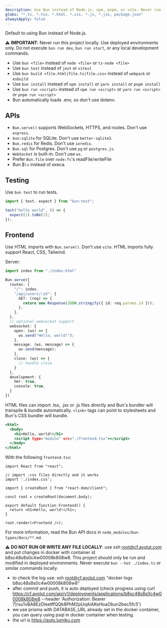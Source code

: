 ```yaml
---
description: Use Bun instead of Node.js, npm, pnpm, or vite. Never run this project locally - use deployed environments only.
globs: "*.ts, *.tsx, *.html, *.css, *.js, *.jsx, package.json"
alwaysApply: false
---
```


Default to using Bun instead of Node.js.

⚠️ **IMPORTANT**: Never run this project locally. Use deployed environments only. Do not execute `bun run dev`, `bun run start`, or any local development commands.

- Use `bun <file>` instead of `node <file>` or `ts-node <file>`
- Use `bun test` instead of `jest` or `vitest`
- Use `bun build <file.html|file.ts|file.css>` instead of `webpack` or `esbuild`
- Use `bun install` instead of `npm install` or `yarn install` or `pnpm install`
- Use `bun run <script>` instead of `npm run <script>` or `yarn run <script>` or `pnpm run <script>`
- Bun automatically loads .env, so don't use dotenv.

## APIs

- `Bun.serve()` supports WebSockets, HTTPS, and routes. Don't use `express`.
- `bun:sqlite` for SQLite. Don't use `better-sqlite3`.
- `Bun.redis` for Redis. Don't use `ioredis`.
- `Bun.sql` for Postgres. Don't use `pg` or `postgres.js`.
- `WebSocket` is built-in. Don't use `ws`.
- Prefer `Bun.file` over `node:fs`'s readFile/writeFile
- Bun.$`ls` instead of execa.

## Testing

Use `bun test` to run tests.

```ts#index.test.ts
import { test, expect } from "bun:test";

test("hello world", () => {
  expect(1).toBe(1);
});
```

## Frontend

Use HTML imports with `Bun.serve()`. Don't use `vite`. HTML imports fully support React, CSS, Tailwind.

Server:

```ts#index.ts
import index from "./index.html"

Bun.serve({
  routes: {
    "/": index,
    "/api/users/:id": {
      GET: (req) => {
        return new Response(JSON.stringify({ id: req.params.id }));
      },
    },
  },
  // optional websocket support
  websocket: {
    open: (ws) => {
      ws.send("Hello, world!");
    },
    message: (ws, message) => {
      ws.send(message);
    },
    close: (ws) => {
      // handle close
    }
  },
  development: {
    hmr: true,
    console: true,
  }
})
```

HTML files can import .tsx, .jsx or .js files directly and Bun's bundler will transpile & bundle automatically. `<link>` tags can point to stylesheets and Bun's CSS bundler will bundle.

```html#index.html
<html>
  <body>
    <h1>Hello, world!</h1>
    <script type="module" src="./frontend.tsx"></script>
  </body>
</html>
```

With the following `frontend.tsx`:

```tsx#frontend.tsx
import React from "react";

// import .css files directly and it works
import './index.css';

import { createRoot } from "react-dom/client";

const root = createRoot(document.body);

export default function Frontend() {
  return <h1>Hello, world!</h1>;
}

root.render(<Frontend />);
```

For more information, read the Bun API docs in `node_modules/bun-types/docs/**.md`.

⚠️ **DO NOT RUN OR WRITE ANY FILE LOCALLY**: use ssh root@cf.avolut.com and put changes in docker with container id b8sc48s8s0c4w00008k808w8.
This project should only be run and modified in deployed environments. Never execute `bun --hot ./index.ts` or similar commands locally. 
- to check the log use: ssh root@cf.avolut.com "docker logs b8sc48s8s0c4w00008k808w8"
- after commit and push, it is auto deployed (check progress using curl https://cf.avolut.com/api/v1/deployments/applications/b8sc48s8s0c4w00008k808w8 --header 'Authorization: Bearer 7|rsu1vBA8EzDIeetffQQk8PhM2pUqAiAKeHoaObun2bec5fc5')
- we use prisma with DATABASE_URL already set in the docker container, you can query using psql in docker container when testing.
- the url is https://auto.lumiku.com